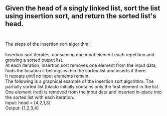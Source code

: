 ## Given the head of a singly linked list, sort the list using insertion sort, and return the sorted list's head. <br> <br> 
The steps of the insertion sort algorithm: <br> <br> 
Insertion sort iterates, consuming one input element each repetition and growing a sorted output list. <br> 
At each iteration, insertion sort removes one element from the input data, finds the location it belongs within the sorted list and inserts it there. <br> 
It repeats until no input elements remain. <br> 
The following is a graphical example of the insertion sort algorithm. The partially sorted list (black) initially contains only the first element in the list. One element (red) is removed from the input data and inserted in-place into the sorted list with each iteration. <br> 
Input: head = [4,2,1,3] <br> 
Output: [1,2,3,4] <br> 
